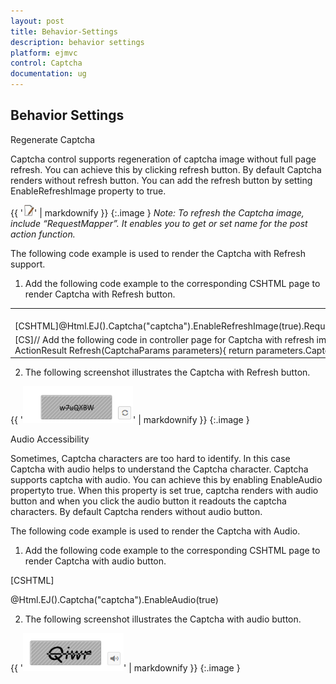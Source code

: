 ```yaml
---
layout: post
title: Behavior-Settings
description: behavior settings 
platform: ejmvc
control: Captcha
documentation: ug
---
```


## Behavior Settings 

Regenerate Captcha

Captcha control supports regeneration of captcha image without full page refresh. You can achieve this by clicking refresh button. By default Captcha renders without refresh button. You can add the refresh button by setting EnableRefreshImage property to true. 

{{ '![C:/Users/ApoorvahR/Desktop/Note.png](Behavior-Settings_images/Behavior-Settings_img1.png)' | markdownify }}
{:.image }
_Note:  To refresh the Captcha image, include “RequestMapper”. It enables you to get or set name for the post action function._ 



The following code example is used to render the Captcha with Refresh support.

1. Add the following code example to the corresponding CSHTML page to render Captcha with Refresh button.
<table>
<tr>
<td>
<br>[CSHTML]@Html.EJ().Captcha("captcha").EnableRefreshImage(true).RequestMapper("Refresh")</td></tr>
<tr>
<td>
[CS]// Add the following code in controller page for Captcha with refresh imagepublic ActionResult Refresh(CaptchaParams parameters){    return parameters.CaptchaActions();}</td></tr>
</table>


2. The following screenshot illustrates the Captcha with Refresh button. 

{{ '![C:/Users/ApoorvahR/Desktop/3.png](Behavior-Settings_images/Behavior-Settings_img2.png)' | markdownify }}
{:.image }


Audio Accessibility

Sometimes, Captcha characters are too hard to identify. In this case Captcha with audio helps to understand the Captcha character.  Captcha supports captcha with audio.  You can achieve this by enabling EnableAudio propertyto true. When this property is set true, captcha renders with audio button and when you click the audio button it readouts the captcha characters. By default Captcha renders without audio button.

The following code example is used to render the Captcha with Audio.

1. Add the following code example to the corresponding CSHTML page to render Captcha with audio button.

[CSHTML]

@Html.EJ().Captcha("captcha").EnableAudio(true)



2. The following screenshot illustrates the Captcha with audio button. 

{{ '![C:/Users/ApoorvahR/Desktop/3.png](Behavior-Settings_images/Behavior-Settings_img3.png)' | markdownify }}
{:.image }



